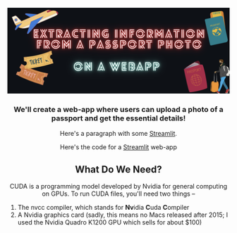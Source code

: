 <p  align="center">
<img  src="https://github.com/Evaan2001/Images_For_ReadMe/blob/main/Passport_OCR_App.png"
width = "900"/>

</p>
<h3 align="center">
We'll create a web-app where users can upload a photo of a passport and get the essential details! 
</h3>

<div align="center">

Here's a paragraph with some [Streamlit](https://streamlit.io).

</div>

<div align="center">
 
Here's the code for a [Streamlit](https://streamlit.io/) web-app 

</div>


<h2 align="center"> 
What Do We Need?
</h2>
 
<p  align="center">
CUDA is a programming model developed by Nvidia for general computing on GPUs. To run CUDA files, you'll need two things –
</p>

1) The nvcc compiler, which stands for **Nv**idia **C**uda **C**ompiler
2) A Nvidia graphics card (sadly, this means no Macs released after 2015; I used the Nvidia Quadro K1200 GPU which sells for about $100)
